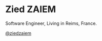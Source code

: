 # Zied ZAIEM

Software Engineer, Living in Reims, France. 

[@ziedzaiem](https://github.com/ziedzaiem)
